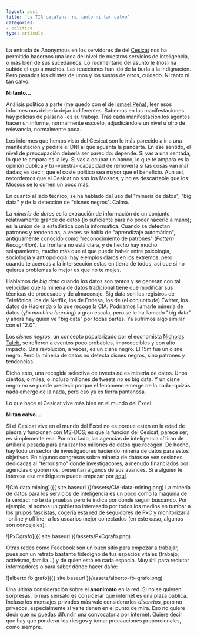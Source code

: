 ```yaml
---
layout: post
title: 'La TIA catalana: ni tanto ni tan calvo'
categories:
- política
type: articulo
---
```


La entrada de Anonymous en los servidores de del [Cesicat](https://www.cesicat.cat/) 
nos ha permitido hacernos una idea del nivel de nuestros servicios de 
inteligencia, o más bien de sus sucedáneos. Lo rudimentario del asunto 
le (nos) ha subido el ego a muchos. Las reacciones han ido de la burla 
a la indignación. Pero pasados los chistes de unos y los sustos de otros, 
cuidado. Ni tanto ni tan calvo.

**Ni tanto...**

Análisis político a parte (me quedo con el de [Ismael Peña](http://ictlogy.net/sociedadred/20131028-el-falso-espionaje-del-cesicat-y-el-ciudadano-como-enemigo/)), 
leer esos informes nos debería dejar indiferentes. 
Sabemos en las manifestaciones hay policías de paisano -es su trabajo. 
Tras cada manifestación los agentes hacen un informe, normalmente escueto, 
adjudicándole un nivel u otro de relevancia, normalmente poca.

Los informes que hemos visto del Cesicat son lo más parecido a ir a una 
manifestación y pedirle el DNI al que aguanta la pancarta. En ese sentido, 
el nivel de preocupación debería ser parecido: depende. Si vas a una sentada, 
lo que te ampara es la ley. Si vas a ocupar un banco, lo que te ampara es 
la opinión publica y tu -vuestra- capacidad de removerla si las cosas van 
mal dadas; es decir, que el coste político sea mayor que el beneficio. 
Aun asi, recordemos que el Cesicat no son los Mossos, y no es descartable 
que los Mossos se lo curren un poco más.

En cuanto al lado técnico, se ha hablado del uso del "minería de datos", 
"big data" y de la detección de "cisnes negros". Calma.

La _minería de datos_ es la extracción de información de un conjunto 
relativamente grande de datos (lo suficiente para no poder hacerlo a mano); 
es la unión de la estadística con la informática. Cuando se detectan patrones 
y tendencias, a veces se habla de "aprendizaje automático", antiguamente 
conocido como "reconocimiento de patrones" (_Pattern Recognition_). 
La frontera no está clara, y de hecho hay mucho solapamiento, mucho más que 
el que puede haber entre psicología, sociología y antropología: hay ejemplos 
claros en los extremos, pero cuando te acercas a la intersección estas en 
tierra de todos, así que si no quieres problemas lo mejor es que no te mojes.

Hablamos de _big data_ cuando los datos son tantos y se generan con tal 
velocidad que la minería de datos tradicional tiene que modificar sus técnicas 
de procesado y de almacenaje. Big data son los registros de Telefónica, 
los de Netflix, los de Endesa, los de (el conjunto de) Twitter, los datos 
de Hacienda o lo que recoge la CIA. Podríamos llamarle minería de datos 
(y/o _machine learning_) a gran escala, pero se le ha llamado "big data" 
y ahora hay quien ve "big data" por todas partes. Ya sufrimos algo similar con el "2.0".

Los _cisnes negros_, un concepto popularizado por el economista [Nicholas Taleb](http://www.casadellibro.com/libro-el-cisne-negro-el-impacto-de-lo-altamente-improbable/9788449320774/1178810), se refieren a eventos poco probables, impredecibles y con alto impacto. Una revolución, a veces, es un cisne negro. El 15m fue un cisne negro. Pero la minería de datos no detecta cisnes negros, sino patrones y tendencias.

Dicho esto, una recogida selectiva de tweets _no_ es minería de datos. 
Unos cientos, o miles, o incluso millones de tweets _no_ es big data. 
Y un cisne negro _no_ se puede predecir porque el fenómeno emerge de la 
nada -quizás nada emerge de la nada, pero eso ya es tierra pantanosa.

Lo que hace el Cesicat vive más bien en el mundo del Excel.

**Ni tan calvo...**

Si el Cesicat vive en el mundo del Excel no es porque estén en la edad 
de piedra y funcionen con MS-DOS; es que la función del Cesicat, parece ser, 
es simplemente esa. Por otro lado, las agencias de inteligencia _sí_ tiran 
de artillería pesada para analizar los millones de datos que recogen. 
De hecho, hay todo un sector de investigadores haciendo minería de datos 
para estos objetivos. En algunos congresos sobre minería de datos se ven 
sesiones dedicadas al "terrorismo" donde investigadores, a menudo financiados 
por agencias o gobiernos, presentan algunos de sus avances. Si a alguien le 
interesa esa madriguera puede empezar por [aquí](http://dblp.org/search/#query=terrorism&qp=H1.205:W1.4:F1.4:F2.4:F3.4:F4.4).

![CIA data mining]({{ site.baseurl }}/assets/CIA-data-mining.png)
La minería de datos para los servicios de inteligencia es un poco como 
la máquina de la verdad: no te da pruebas pero te indica por donde seguir buscando. 
Por ejemplo, si somos un gobierno interesado por todos los medios en tumbar a los 
grupos fascistas, cogería esta red de seguidores de PxC y monitorizaría -online y offline- 
a los usuarios mejor conectados (en este caso, algunos son concejales):

![PxCgrafo]({{ site.baseurl }}/assets/PxCgrafo.png)

Otras redes como Facebook son un buen sitio para empezar a trabajar, 
pues son un retrato bastante fidedigno de tus espacios vitales (trabajo, activismo, familia...) 
y de quien está en cada espacio. Muy útil para reclutar informadores o 
para saber dónde hacer daño:

![alberto fb grafo]({{ site.baseurl }}/assets/alberto-fb-grafo.png)

Una última consideración sobre el **anonimato** en la red. Si no se 
quieren sorpresas, lo más sensato es considerar que internet es una plaza pública. 
Incluso los mensajes privados más vale considerarlos _discretos_, pero no privados, 
especialmente si ya te tienen en el punto de mira. Eso no quiere decir 
que no puedas difundir una convocatoria por internet. Quiere decir que hay 
que ponderar los riesgos y tomar precauciones proporcionales, como siempre.

